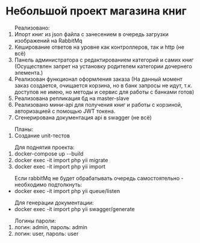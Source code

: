 <h1>Небольшой проект магазина книг</h1>
<ol>Реализовано:
<li>Ипорт книг из json файла с занесением в очередь загрузки изображений на RabbitMq</li>
<li>Кеширование ответов на уровне как контроллеров, так и http (не всё)</li>
<li>Панель администратора с редактированием категорий и самих книг (Осуществлен запрет на установку родителем категории дочернего элемента.)</li>
<li>Реализован функционал оформления заказа (На данный момент заказ создается, очищается корзина, но в банк запросы не идут, т.к. доступов не имею, но методы и сервис для работы с банками готов)</li>
<li>Реализована репликация бд на master-slave</li>
<li>Реализовано мини-api для получения книг и работы с корзиной, авторизацией с помощью JWT токена.</li>
<li>Сгенерирована документация api в swagger (не всё)</li>
</ol> 

<ol>Планы:
<li>Создание unit-тестов</li>
</ol>

<ol>Для поднятия проекта:
<li>docker-compose up --build</li>
<li>docker exec -it import php yii migrate</li>
<li>docker exec -it import php yii import<br>
</ol>
<ul>
Если rabbitMq не будет обрабатывать очередь самостоятельно - необходимо подтолкнуть:
<li>docker exec -it import php yii queue/listen</li>
</ul>
<ul>Для генерации документации:
<li>docker exec -it import php yii swagger/generate</li>
</ul>

<ol>Логины пароли:
<li>логин: admin, пароль: admin</li> 
<li>логин: user, пароль: user</li>
</ol>

